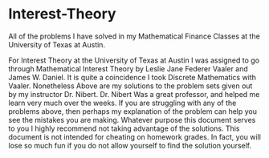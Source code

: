 # Interest-Theory
All of the problems I have solved in my Mathematical Finance Classes at the University of Texas at Austin.

For Interest Theory at the University of Texas at Austin I was assigned to go through Mathematical Interest Theory by Leslie Jane Federer Vaaler and James W. Daniel. It is quite a coincidence I took Discrete Mathematics with Vaaler. Nonetheless Above are my solutions to the problem sets given out by my instructor Dr. Nibert. Dr. Nibert Was a great professor, and helped me learn very much over the weeks. If you are struggling with any of the problems above, then perhaps my explanation of the problem can help you see the mistakes you are making. Whatever purpose this document serves to you I highly recommend not taking advantage of the solutions. This document is not intended for cheating on homework grades. In fact, you will lose so much fun if you do not allow yourself to find the solution yourself.

